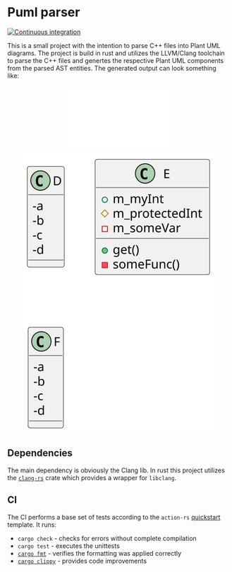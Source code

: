 # Puml parser

[![Continuous integration](https://github.com/WagnerMarcel/puml_parser/actions/workflows/main.yml/badge.svg)](https://github.com/WagnerMarcel/puml_parser/actions/workflows/main.yml)

This is a small project with the intention to parse C++ files into Plant UML diagrams.
The project is build in rust and utilizes the LLVM/Clang toolchain to parse the C++ files and genertes the respective Plant UML components from the parsed AST entities.
The generated output can look something like:
<!-- Side by side code / images -->
<div align="center">
    <iframe src="tests/test.cpp" frameborder="0" width="50%"></iframe>
    <img src="test.svg">
</div>

## Dependencies

The main dependency is obviously the Clang lib. In rust this project utilizes the [`clang-rs`](https://github.com/KyleMayes/clang-rs) crate which provides a wrapper for `libclang`.

## CI

The CI performs a base set of tests according to the `action-rs` [quickstart](https://github.com/actions-rs/meta/blob/master/recipes/quickstart.md) template.
It runs:

* `cargo check` - checks for errors without complete compilation
* `cargo test` - executes the unittests
* [`cargo fmt`](https://github.com/rust-lang/rustfmt) - verifies the formatting was applied correctly
* [`cargo clippy`](https://github.com/rust-lang/rust-clippy) - provides code improvements
